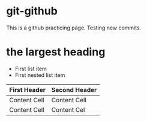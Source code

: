 # git-github
This is a github practicing page.  Testing new commits.

# the largest heading

- First list item
- First nested list item

First Header  | Second Header
------------- | -------------
Content Cell  | Content Cell
Content Cell  | Content Cel
